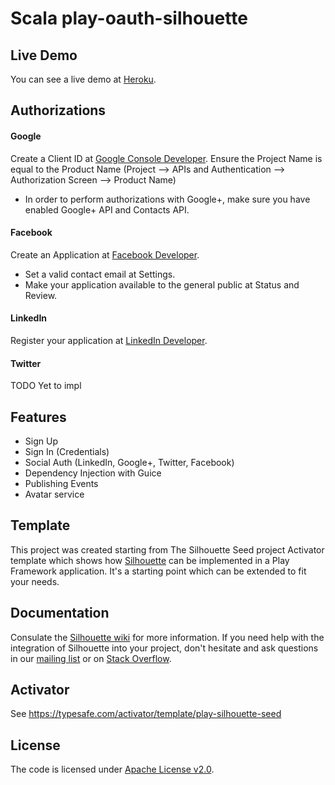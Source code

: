 Scala play-oauth-silhouette
====================

## Live Demo

You can see a live demo at [Heroku](https://play-oauth.herokuapp.com).

## Authorizations

#### Google

Create a Client ID at [Google Console Developer](https://console.developers.google.com/). Ensure the Project Name is equal to the Product Name (Project --> APIs and Authentication --> Authorization Screen --> Product Name)
- In order to perform authorizations with Google+, make sure you have enabled Google+ API and Contacts API.

#### Facebook

Create an Application at [Facebook Developer](https://developers.facebook.com/).
- Set a valid contact email at Settings.
- Make your application available to the general public at Status and Review.

#### LinkedIn

Register your application at [LinkedIn Developer](https://www.linkedin.com/secure/developer).

#### Twitter

TODO Yet to impl

## Features

* Sign Up
* Sign In (Credentials)
* Social Auth (LinkedIn, Google+, Twitter, Facebook)
* Dependency Injection with Guice
* Publishing Events
* Avatar service

## Template

This project was created starting from The Silhouette Seed project Activator template which shows how [Silhouette](https://github.com/mohiva/play-silhouette) can be implemented in a Play Framework application. It's a starting point which can be extended to fit your needs.

## Documentation

Consulate the [Silhouette wiki](https://github.com/mohiva/play-silhouette/wiki) for more information. If you need help with the integration of Silhouette into your project, don't hesitate and ask questions in our [mailing list](https://groups.google.com/forum/#!forum/play-silhouette) or on [Stack Overflow](http://stackoverflow.com/questions/tagged/playframework).

## Activator

See https://typesafe.com/activator/template/play-silhouette-seed

## License

The code is licensed under [Apache License v2.0](http://www.apache.org/licenses/LICENSE-2.0).
